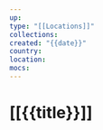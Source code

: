 ```yaml
---
up: 
type: "[[Locations]]"
collections: 
created: "{{date}}"
country: 
location: 
mocs:
---
```

# [[{{title}}]]
